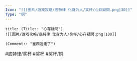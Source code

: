 ```yaml
---
Icon: "![[图片/游戏攻略/底特律 化身为人/奖杯/心存疑問.png|30]]"
Type: "铜"
---
```

```ad-common-bronze-trophy
title: (Title:: "心存疑問")
![[图片/游戏攻略/底特律 化身为人/奖杯/心存疑問.png|100]]

(Comment:: "崔西逃走了")
```

#底特律/奖杯 #奖杯 #奖杯/铜
